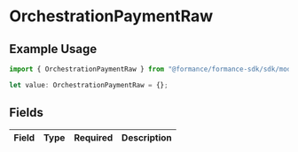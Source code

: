 # OrchestrationPaymentRaw

## Example Usage

```typescript
import { OrchestrationPaymentRaw } from "@formance/formance-sdk/sdk/models/shared";

let value: OrchestrationPaymentRaw = {};
```

## Fields

| Field       | Type        | Required    | Description |
| ----------- | ----------- | ----------- | ----------- |
